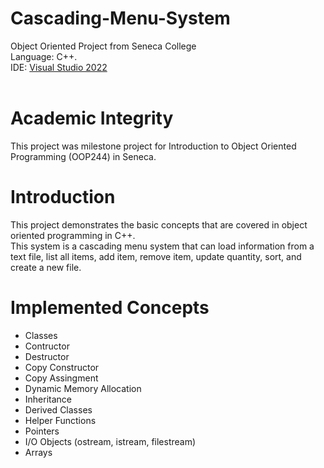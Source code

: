 # Cascading-Menu-System
Object Oriented Project from Seneca College<br />Language: C++.<br />IDE: <a href="https://visualstudio.microsoft.com/free-developer-offers/">Visual Studio 2022</a><br /><br />
# Academic Integrity
This project was milestone project for Introduction to Object Oriented Programming (OOP244) in Seneca.
# Introduction
This project demonstrates the basic concepts that are covered in object oriented programming in C++.<br />This system is a cascading menu system that can load information from a text file, list all items, add item, remove item, update quantity, sort, and create a new file.
# Implemented Concepts
- Classes
- Contructor
- Destructor
- Copy Constructor
- Copy Assingment
- Dynamic Memory Allocation
- Inheritance
- Derived Classes
- Helper Functions 
- Pointers
- I/O Objects (ostream, istream, filestream)
- Arrays
